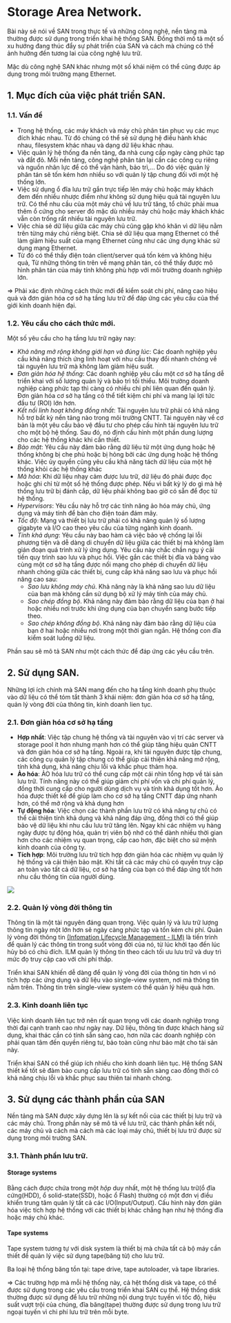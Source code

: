 # Storage Area Network.

Bài này sẽ nói về SAN trong thực tế và những công nghệ, nền tảng mà thường được sử dụng trong triển khai hệ thống SAN. Đồng thời mô tả một số xu hướng đang thúc đẩy sự phát triển của SAN và cách mà chúng có thể ảnh hưởng đến tương lai của công nghệ lưu trữ.

Mặc dù công nghệ SAN khác nhưng một số khái niệm có thể cũng được áp dụng trong môi trường mạng Ethernet.


## 1. Mục đích của việc phát triển SAN.

### 1.1. Vấn đề

- Trong hệ thống, các máy khách và máy chủ phân tán phục vụ các mục đích khác nhau. Từ đó chúng có thể sẽ sử dụng hệ điều hành khác nhau, filesystem khác nhau và dạng dữ liệu khác nhau.
- Việc quản lý hệ thống đa nền tảng, đa nhà cung cấp ngày càng phức tạp và đắt đỏ. Mỗi nền tảng, công nghệ phân tán lại cần các công cụ riêng và nguồn nhân lực để có thể vận hành, bảo trì,... Do đó việc quản lý phân tán sẽ tốn kém hơn nhiều so với quản lý tập chung đối với một hệ thống lớn.
- Việc sử dụng ổ đĩa lưu trữ gắn trực tiếp lên máy chủ hoặc máy khách đem đến nhiều nhược điểm như không sử dụng hiệu quả tài nguyên lưu trữ. Có thể nhu cầu của một máy chủ về lưu trữ tăng, tổ chức phải mua thêm ổ cứng cho server đó mặc dù nhiều máy chủ hoặc máy khách khác vẫn còn trống rất nhiều tài nguyên lưu trữ.
- Việc chia sẻ dữ liệu giữa các máy chủ cũng gặp khó khăn vì dữ liệu nằm trên từng máy chủ riêng biệt. Chia sẻ dữ liệu qua mạng Ethernet có thể làm giảm hiệu suất của mạng Ethernet cũng như các ứng dụng khác sử dụng mạng Ethernet.
- Từ đó có thể thấy điện toán client/server quá tốn kém và không hiệu quả, Từ những thông tin trên về mạng phân tán, có thể thấy được mô hình phân tán của máy tính không phù hợp với môi trường doanh nghiệp lớn.

=> Phải xác định những cách thức mới để kiểm soát chi phí, nâng cao hiệu quả và đơn giản hóa cơ sở hạ tầng lưu trữ để đáp ứng các yêu cầu của thế giới kinh doanh hiện đại.

### 1.2. Yêu cầu cho cách thức mới.

Một số yêu cầu cho hạ tầng lưu trữ ngày nay:
- *Khả năng mở rộng không giới hạn và đúng lúc*: Các doanh nghiệp yêu cầu khả năng thích ứng linh hoạt với nhu cầu thay đổi nhanh chóng về tài nguyên lưu trữ mà không làm giảm hiệu suất.
- *Đơn giản hóa hệ thống*: Các doanh nghiệp yêu cầu một cơ sở hạ tầng dễ triển khai với số lượng quản lý và bảo trì tối thiểu. Môi trường doanh nghiệp càng phức tạp thì càng có nhiều chi phí liên quan đến quản lý. Đơn giản hóa cơ sở hạ tầng có thể tiết kiệm chi phí và mang lại lợi tức đầu tư (ROI) lớn hơn.
- *Kết nối linh hoạt không đồng nhất*: Tài nguyên lưu trữ phải có khả năng hỗ trợ bất kỳ nền tảng nào trong môi trường CNTT. Tài nguyên này về cơ bản là một yêu cầu bảo vệ đầu tư cho phép cấu hình tài nguyên lưu trữ cho một bộ hệ thống. Sau đó, nó định cấu hình một phần dung lượng cho các hệ thống khác khi cần thiết.
- *Bảo mật*: Yêu cầu này đảm bảo rằng dữ liệu từ một ứng dụng hoặc hệ thống không bị che phủ hoặc bị hỏng bởi các ứng dụng hoặc hệ thống khác. Việc ủy ​​quyền cũng yêu cầu khả năng tách dữ liệu của một hệ thống khỏi các hệ thống khác
- *Mã hóa*: Khi dữ liệu nhạy cảm được lưu trữ, dữ liệu đó phải được đọc hoặc ghi chỉ từ một số hệ thống được phép. Nếu vì bất kỳ lý do gì mà hệ thống lưu trữ bị đánh cắp, dữ liệu phải không bao giờ có sẵn để đọc từ hệ thống. 
- *Hypervisors*: Yêu cầu này hỗ trợ các tính năng ảo hóa máy chủ, ứng dụng và máy tính để bàn cho điện toán đám mây. 
- *Tốc độ*: Mạng và thiết bị lưu trữ phải có khả năng quản lý số lượng gigabyte và I/O cao theo yêu cầu của từng ngành kinh doanh.
- *Tính khả dụng*: Yêu cầu này bao hàm cả việc bảo vệ chống lại lỗi phương tiện và dễ dàng di chuyển dữ liệu giữa các thiết bị mà không làm gián đoạn quá trình xử lý ứng dụng. Yêu cầu này chắc chắn ngụ ý cải tiến quy trình sao lưu và phục hồi. Việc gắn các thiết bị đĩa và băng vào cùng một cơ sở hạ tầng được nối mạng cho phép di chuyển dữ liệu nhanh chóng giữa các thiết bị, cung cấp khả năng sao lưu và phục hồi nâng cao sau: 
  - *Sao lưu không máy chủ*. Khả năng này là khả năng sao lưu dữ liệu của bạn mà không cần sử dụng bộ xử lý máy tính của máy chủ. 
  - *Sao chép đồng bộ*. Khả năng này đảm bảo rằng dữ liệu của bạn ở hai hoặc nhiều nơi trước khi ứng dụng của bạn chuyển sang bước tiếp theo. 
  - *Sao chép không đồng bộ*. Khả năng này đảm bảo rằng dữ liệu của bạn ở hai hoặc nhiều nơi trong một thời gian ngắn. Hệ thống con đĩa kiểm soát luồng dữ liệu.
 
Phần sau sẽ mô tả SAN như một cách thức để đáp ứng các yêu cầu trên.

## 2. Sử dụng SAN.

Những lợi ích chính mà SAN mang đến cho hạ tầng kinh doanh phụ thuộc vào dữ liệu có thể tóm tắt thành 3 khái niệm: đơn giản hóa cơ sở hạ tầng, quản lý vòng đời của thông tin, kinh doanh lien tục.

### 2.1. Đơn giản hóa cơ sở hạ tầng
- **Hợp nhất**: Việc tập chung hệ thống và tài nguyên vào vị trí các server và storage pool ít hơn nhưng mạnh hơn có thể giúp tăng hiệu quản CNTT và đơn giản hóa cơ sở hạ tầng. Ngoài ra, khi tài nguyên được tập chung, các công cụ quản lý tập chung có thể giúp cải thiện khả năng mở rộng, tính khả dụng, khả năng chịu lỗi và khắc phục thảm họa.
- **Ảo hóa**: ẢO hóa lưu trữ có thể cung cấp một cái nhìn tổng hợp về tài sản lưu trữ. Tính năng này có thể giúp giảm chi phí vốn và chi phí quản lý, đồng thời cung cấp cho người dùng dịch vụ và tính khả dụng tốt hơn. Ảo hóa được thiết kế để giúp làm cho cơ sở hạ tầng CNTT đáp ứng nhanh hơn, có thể mở rộng và khả dụng hơn
- **Tự động hóa**: Việc chọn các thành phần lưu trữ có khả năng tự chủ có thể cải thiện tính khả dụng và khả năng đáp ứng, đồng thời có thể giúp bảo vệ dữ liệu khi nhu cầu lưu trữ tăng lên. Ngay khi các nhiệm vụ hàng ngày được tự động hóa, quản trị viên bộ nhớ có thể dành nhiều thời gian hơn cho các nhiệm vụ quan trọng, cấp cao hơn, đặc biệt cho sứ mệnh kinh doanh của công ty.
- **Tích hợp**: Môi trường lưu trữ tích hợp đơn giản hóa các nhiệm vụ quản lý hệ thống và cải thiện bảo mật. Khi tất cả các máy chủ có quyền truy cập an toàn vào tất cả dữ liệu, cơ sở hạ tầng của bạn có thể đáp ứng tốt hơn nhu cầu thông tin của người dùng.

![](https://i.imgur.com/y1yWg6T.png)

### 2.2. Quản lý vòng đời thông tin

Thông tin là một tài nguyên đáng quan trọng. Việc quản lý và lưu trữ lượng thông tin ngày một lớn hơn sẽ ngày càng phức tạp và tốn kém chi phí.
Quản lý vòng đời thông tin [(Infomation Lifecycle Management - ILM)](https://searchstorage.techtarget.com/definition/information-life-cycle-management) là tiến trình để quản lý các thông tin trong suốt vòng đời của nó, từ lúc khởi tạo đến lúc hủy bỏ có chủ đích. ILM quản lý thông tin theo cách tối ưu lưu trữ và duy trì mức đọ truy cập cao với chi phí thấp.

Triển khai SAN khiến dễ dàng để quản lý vòng đời của thông tin hơn vì nó tích hợp các ứng dụng và dữ liệu vào single-view system, nơi mà thông tin nằm trên. Thông tin trên single-view system có thể quản lý hiệu quả hơn.

### 2.3. Kinh doanh liên tục

Việc kinh doanh liên tục trở nên rất quan trọng với các doanh nghiệp trong thời đại cạnh tranh cao như ngày nay. Dữ liệu, thông tin được khách hàng sử dụng, khai thác cần có tính sẵn sàng cao, hơn nữa các doanh nghiệp còn phải quan tâm đến quyền riêng tư, bảo toàn cũng như bảo mật cho tài sản này.

Triển khai SAN có thể giúp ích nhiều cho kinh doanh liên tục. Hệ thống SAN thiết kế tốt sẽ đảm bảo cung cấp lưu trữ có tính sẵn sàng cao đồng thời có khả năng chịu lỗi và khắc phục sau thiên tai nhanh chóng.



## 3. Sử dụng các thành phần của SAN

Nền tảng mà SAN được xây dựng lên là sự kết nối của các thiết bị lưu trữ và các máy chủ. 
Trong phần này sẽ mô tả về lưu trữ, các thành phần kết nối, các máy chủ và cách mà cách mà các loại máy chủ, thiết bị lưu trữ được sử dụng trong môi trường SAN.

### 3.1. Thành phần lưu trữ.


#### Storage systems 
Bằng cách được chứa trong một *hộp* duy nhất, một hệ thống lưu trữ(ổ đĩa cứng(HDD), ổ solid-state(SSD), hoặc ổ Flash) thường có một đơn vị điều khiển trung tâm quản lý tất cả các I/O(Input/Output). Cấu hình này đơn giản hóa việc tích hợp hệ thống với các thiết bị khác chẳng hạn như hệ thống đĩa hoặc máy chủ khác.

#### Tape systems
Tape system tương tự với disk system là thiết bị mà chứa tất cả bộ máy cần thiết để quản lý việc sử dụng tape(băng từ) cho lưu trữ.

Ba loại hệ thống băng tồn tại: tape drive, tape autoloader, và tape libraries. 


=> Các trường hợp mà mỗi hệ thống này, cả hệt thống disk và tape, có thể được sử dụng trong các yêu cầu trong triển khai SAN cụ thể. Hệ thống disk thường được sử dụng để lưu trữ những nội dung trực tuyến vì tốc độ, hiệu suất vượt trội của chúng, đĩa băng(tape) thường được sử dụng trong lưu trữ ngoại tuyến vì chi phí lưu trữ trên mỗi byte.


